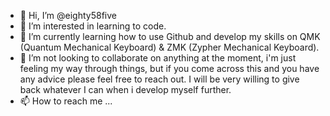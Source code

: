- 👋 Hi, I’m @eighty58five
- 👀 I’m interested in learning to code.
- 🌱 I’m currently learning how to use Github and develop my skills on QMK (Quantum Mechanical Keyboard) & ZMK (Zypher Mechanical Keyboard).
- 💞️ I’m not looking to collaborate on anything at the moment, i'm just feeling my way through things, but if you come across this and you have any advice please feel free to reach out. I will be very willing to give back whatever I can when i develop myself further.
- 📫 How to reach me ...

<!---
eighty58five/eighty58five is a ✨ special ✨ repository because its `README.md` (this file) appears on your GitHub profile.
You can click the Preview link to take a look at your changes.
--->
